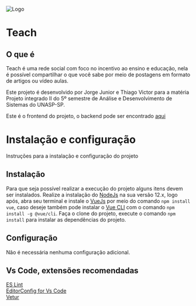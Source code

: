 ![Logo](https://i.imgur.com/SETjw08.png)

# Teach

## O que é

Teach é uma rede social com foco no incentivo ao ensino e educação, nela é possível compartilhar o que você sabe por meio de postagens em formato de artigos ou vídeo aulas.

Este projeto é desenvolvido por Jorge Junior e Thiago Victor para a matéria Projeto integrado II do 5º semestre de Análise e Desenvolvimento de Sistemas do UNASP-SP.

Este é o frontend do projeto, o backend pode ser encontrado [aqui](https://github.com/JorgeLNJunior/teach-backend)


# Instalação e configuração

Instruções para a instalação e configuração do projeto

## Instalação

Para que seja possível realizar a execução do projeto alguns itens devem ser instalados. Realize a instalação do [NodeJs](https://nodejs.org/pt-br/download/) na sua versão 12.x, logo após, abra seu terminal e instale o [VueJs](https://br.vuejs.org/) por meio do comando `npm install vue`, caso deseje também pode instalar o [Vue CLI](https://cli.vuejs.org/) com o comando `npm install -g @vue/cli`. Faça o clone do projeto, execute o comando `npm install` para instalar as dependências do projeto.


## Configuração

Não é necessária nenhuma configuração adicional.

## Vs Code, extensões recomendadas

[ES Lint](https://marketplace.visualstudio.com/items?itemName=dbaeumer.vscode-eslint)</br>
[EditorConfig for Vs Code](https://marketplace.visualstudio.com/items?itemName=EditorConfig.EditorConfig) </br>
[Vetur](https://marketplace.visualstudio.com/items?itemName=octref.vetur)

